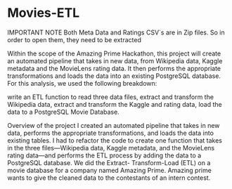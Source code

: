 # Movies-ETL
IMPORTANT NOTE
Both Meta Data and Ratings CSV´s are in Zip files. So in order to open them, they need to be extracted

Within the scope of the Amazing Prime Hackathon, this project will create an automated pipeline that takes in new data, from Wikipedia data, Kaggle metadata and the MovieLens rating data. It then performs the appropriate transformations and loads the data into an existing PostgreSQL database. For this analysis, we used the following breakdown:

write an ETL function to read three data files, extract and transform the Wikipedia data, extract and transform the Kaggle and rating data, load the data to a PostgreSQL Movie Database.

Overview of the project
I created an automated pipeline that takes in new data, performs the appropriate transformations, and loads the data into existing tables. I had to refactor the code to create one function that takes in the three files—Wikipedia data, Kaggle metadata, and the MovieLens rating data—and performs the ETL process by adding the data to a PostgreSQL database. We did the Extract- Transform-Load (ETL) on a movie database for a company named Amazing Prime.
Amazing prime wants to give the cleaned data to the contestants of an intern contest.
